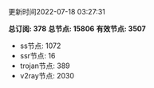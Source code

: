 更新时间2022-07-18 03:27:31

**总订阅: 378**
**总节点: 15806**
**有效节点: 3507**
- ss节点: 1072
- ssr节点: 16
- trojan节点: 389
- v2ray节点: 2030
